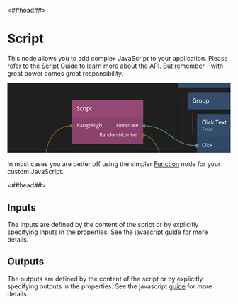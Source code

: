<##head##>

# Script

This node allows you to add complex JavaScript to your application. Please refer to the [Script Guide](/guides/javascript.md) to learn more about the API. But remember - with great power comes great responsibility.

<div class="ndl-image-with-background l">

![](script.png)

</div>

In most cases you are better off using the simpler <span class="ndl-node">[Function](/nodes/javascript/function.md)</span> node for your custom JavaScript.

<##head##>

## Inputs

The inputs are defined by the content of the script or by explicitly specifying inputs in the properties. See the javascript [guide](/guides/javascript.md) for more details.

## Outputs

The outputs are defined by the content of the script or by explicitly specifying outputs in the properties. See the javascript [guide](/guides/javascript.md) for more details.
